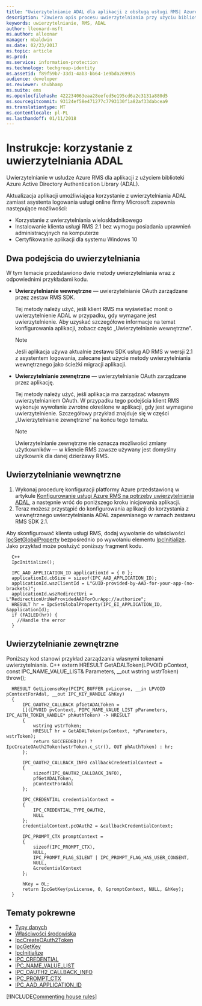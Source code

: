 ```yaml
---
title: "Uwierzytelnianie ADAL dla aplikacji z obsługą usługi RMS| Azure RMS"
description: "Zawiera opis procesu uwierzytelniania przy użyciu biblioteki ADAL"
keywords: uwierzytelnianie, RMS, ADAL
author: lleonard-msft
ms.author: alleonar
manager: mbaldwin
ms.date: 02/23/2017
ms.topic: article
ms.prod: 
ms.service: information-protection
ms.technology: techgroup-identity
ms.assetid: f89f59b7-33d1-4ab3-bb64-1e9bda269935
audience: developer
ms.reviewer: shubhamp
ms.suite: ems
ms.openlocfilehash: 422234063eaa28eefed5e195cd6a2c3131a880d5
ms.sourcegitcommit: 93124ef58e471277c7793130f1a82af33dabcea9
ms.translationtype: MT
ms.contentlocale: pl-PL
ms.lasthandoff: 01/11/2018
---
```

# <a name="how-to-use-adal-authentication"></a>Instrukcje: korzystanie z uwierzytelniania ADAL

Uwierzytelnianie w usłudze Azure RMS dla aplikacji z użyciem biblioteki Azure Active Directory Authentication Library (ADAL).

Aktualizacja aplikacji umożliwiająca korzystanie z uwierzytelniania ADAL zamiast asystenta logowania usługi online firmy Microsoft zapewnia następujące możliwości:

- Korzystanie z uwierzytelniania wieloskładnikowego
- Instalowanie klienta usługi RMS 2.1 bez wymogu posiadania uprawnień administracyjnych na komputerze
- Certyfikowanie aplikacji dla systemu Windows 10

## <a name="two-approaches-to-authentication"></a>Dwa podejścia do uwierzytelniania

W tym temacie przedstawiono dwie metody uwierzytelniania wraz z odpowiednimi przykładami kodu.

- **Uwierzytelnianie wewnętrzne** — uwierzytelnianie OAuth zarządzane przez zestaw RMS SDK.

  Tej metody należy użyć, jeśli klient RMS ma wyświetlać monit o uwierzytelnienie ADAL w przypadku, gdy wymagane jest uwierzytelnienie. Aby uzyskać szczegółowe informacje na temat konfigurowania aplikacji, zobacz część „Uwierzytelnianie wewnętrzne”.

  > [!Note]
  > Jeśli aplikacja używa aktualnie zestawu SDK usług AD RMS w wersji 2.1 z asystentem logowania, zalecane jest użycie metody uwierzytelniania wewnętrznego jako ścieżki migracji aplikacji.

- **Uwierzytelnianie zewnętrzne** — uwierzytelnianie OAuth zarządzane przez aplikację.

  Tej metody należy użyć, jeśli aplikacja ma zarządzać własnym uwierzytelnianiem OAuth. W przypadku tego podejścia klient RMS wykonuje wywołanie zwrotne określone w aplikacji, gdy jest wymagane uwierzytelnienie. Szczegółowy przykład znajduje się w części „Uwierzytelnianie zewnętrzne” na końcu tego tematu.

  > [!Note]
  > Uwierzytelnianie zewnętrzne nie oznacza możliwości zmiany użytkowników — w kliencie RMS zawsze używany jest domyślny użytkownik dla danej dzierżawy RMS.

## <a name="internal-authentication"></a>Uwierzytelnianie wewnętrzne

1. Wykonaj procedurę konfiguracji platformy Azure przedstawioną w artykule [Konfigurowanie usługi Azure RMS na potrzeby uwierzytelniania ADAL](adal-auth.md), a następnie wróć do poniższego kroku inicjowania aplikacji.
2. Teraz możesz przystąpić do konfigurowania aplikacji do korzystania z wewnętrznego uwierzytelniania ADAL zapewnianego w ramach zestawu RMS SDK 2.1.

Aby skonfigurować klienta usługi RMS, dodaj wywołanie do właściwości [IpcSetGlobalProperty](https://msdn.microsoft.com/library/hh535270.aspx) bezpośrednio po wywołaniu elementu [IpcInitialize](https://msdn.microsoft.com/library/jj127295.aspx). Jako przykład może posłużyć poniższy fragment kodu.

      C++
      IpcInitialize();

      IPC_AAD_APPLICATION_ID applicationId = { 0 };
      applicationId.cbSize = sizeof(IPC_AAD_APPLICATION_ID);
      applicationId.wszClientId = L"GUID-provided-by-AAD-for-your-app-(no-brackets)";
      applicationId.wszRedirectUri = L"RedirectionUriWeProvidedAADForOurApp://authorize";
      HRESULT hr = IpcSetGlobalProperty(IPC_EI_APPLICATION_ID, &applicationId);
      if (FAILED(hr)) {
        //Handle the error
      }

## <a name="external-authentication"></a>Uwierzytelnianie zewnętrzne

Poniższy kod stanowi przykład zarządzania własnymi tokenami uwierzytelniania.
C++ extern HRESULT GetADALToken(LPVOID pContext, const IPC_NAME_VALUE_LIST& Parameters, __out wstring wstrToken) throw();

      HRESULT GetLicenseKey(PCIPC_BUFFER pvLicense, __in LPVOID pContextForAdal, __out IPC_KEY_HANDLE &hKey)
      {
          IPC_OAUTH2_CALLBACK pfGetADALToken =
          [](LPVOID pvContext, PIPC_NAME_VALUE_LIST pParameters, IPC_AUTH_TOKEN_HANDLE* phAuthToken) -> HRESULT
          {
              wstring wstrToken;
              HRESULT hr = GetADALToken(pvContext, *pParameters, wstrToken);
              return SUCCEEDED(hr) ? IpcCreateOAuth2Token(wstrToken.c_str(), OUT phAuthToken) : hr;
          };

          IPC_OAUTH2_CALLBACK_INFO callbackCredentialContext =
          {
              sizeof(IPC_OAUTH2_CALLBACK_INFO),
              pfGetADALToken,
              pContextForAdal
          };

          IPC_CREDENTIAL credentialContext =
          {
              IPC_CREDENTIAL_TYPE_OAUTH2,
              NULL
          };
          credentialContext.pcOAuth2 = &callbackCredentialContext;

          IPC_PROMPT_CTX promptContext =
          {
              sizeof(IPC_PROMPT_CTX),
              NULL,
              IPC_PROMPT_FLAG_SILENT | IPC_PROMPT_FLAG_HAS_USER_CONSENT,
              NULL,
              &credentialContext
          };

          hKey = 0L;
          return IpcGetKey(pvLicense, 0, &promptContext, NULL, &hKey);
      }

## <a name="related-topics"></a>Tematy pokrewne

- [Typy danych](https://msdn.microsoft.com/library/hh535288.aspx)
- [Właściwości środowiska](https://msdn.microsoft.com/library/hh535247.aspx)
- [IpcCreateOAuth2Token](https://msdn.microsoft.com/library/mt661866.aspx)
- [IpcGetKey](https://msdn.microsoft.com/library/hh535263.aspx)
- [IpcInitialize](https://msdn.microsoft.com/library/jj127295.aspx)
- [IPC_CREDENTIAL](https://msdn.microsoft.com/library/hh535275.aspx)
- [IPC_NAME_VALUE_LIST](https://msdn.microsoft.com/library/hh535277.aspx)
- [IPC_OAUTH2_CALLBACK_INFO](https://msdn.microsoft.com/library/mt661868.aspx)
- [IPC_PROMPT_CTX](https://msdn.microsoft.com/library/hh535278.aspx)
- [IPC_AAD_APPLICATION_ID](https://msdn.microsoft.com/library/mt661867.aspx)

[!INCLUDE[Commenting house rules](../includes/houserules.md)]